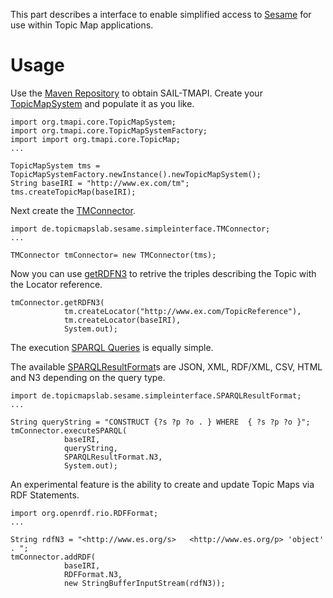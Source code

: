 This part describes a interface to enable simplified access to [Sesame](http://www.openrdf.org/doc/sesame2/2.3.1/users/ch08.html) for use within Topic Map applications.

# Usage #
Use the [Maven Repository](Maven.md) to obtain SAIL-TMAPI.
Create your [TopicMapSystem](http://www.tmapi.org/2.0/api/org/tmapi/core/TopicMapSystem.html) and populate it as you like.
```
import org.tmapi.core.TopicMapSystem;
import org.tmapi.core.TopicMapSystemFactory;
import import org.tmapi.core.TopicMap;
...

TopicMapSystem tms = TopicMapSystemFactory.newInstance().newTopicMapSystem();
String baseIRI = "http://www.ex.com/tm";
tms.createTopicMap(baseIRI);

```

Next create the [TMConnector](http://code.google.com/p/sesametm/source/browse/src/main/java/de/topicmapslab/sesame/simpleinterface/TMConnector.java?repo=sesame-sail-tmapi).
```
import de.topicmapslab.sesame.simpleinterface.TMConnector;
...

TMConnector tmConnector= new TMConnector(tms);
```

Now you can use [getRDFN3](http://code.google.com/p/sesametm/source/browse/src/main/java/de/topicmapslab/sesame/simpleinterface/TMConnector.java?repo=sesame-sail-tmapi#132) to retrive the triples describing the Topic with the Locator reference.
```
tmConnector.getRDFN3(
			tm.createLocator("http://www.ex.com/TopicReference"),
			tm.createLocator(baseIRI),
			System.out);
```

The execution [SPARQL Queries](http://www.w3.org/TR/rdf-sparql-query/) is equally simple.

The available [SPARQLResultFormat](http://code.google.com/p/sesametm/source/browse/src/main/java/de/topicmapslab/sesame/simpleinterface/SPARQLResultFormat.java?repo=sesame-sail-tmapi)s are JSON, XML, RDF/XML, CSV, HTML and N3 depending on the query type.
```
import de.topicmapslab.sesame.simpleinterface.SPARQLResultFormat;
...

String queryString = "CONSTRUCT {?s ?p ?o . } WHERE  { ?s ?p ?o }";
tmConnector.executeSPARQL(
			baseIRI,
			queryString, 
			SPARQLResultFormat.N3,
			System.out);
```


An experimental feature is the ability to create and update Topic Maps via RDF Statements.
```
import org.openrdf.rio.RDFFormat;
...

String rdfN3 = "<http://www.es.org/s>	<http://www.es.org/p> 'object' . ";
tmConnector.addRDF(
			baseIRI,
			RDFFormat.N3,
			new StringBufferInputStream(rdfN3));
```